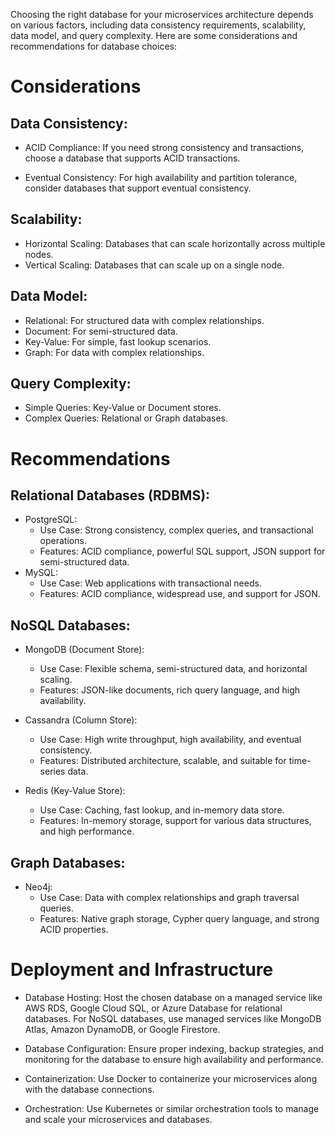 Choosing the right database for your microservices architecture depends on various factors, including data consistency requirements, scalability, data model, and query complexity. Here are some considerations and recommendations for database choices:

# Considerations
## Data Consistency:

  - ACID Compliance: If you need strong consistency and transactions, choose a database that supports ACID transactions.

  - Eventual Consistency: For high availability and partition tolerance, consider databases that support eventual consistency.

## Scalability:

  - Horizontal Scaling: Databases that can scale horizontally across multiple nodes.
  - Vertical Scaling: Databases that can scale up on a single node.


## Data Model:

  - Relational: For structured data with complex relationships.
  - Document: For semi-structured data.
  - Key-Value: For simple, fast lookup scenarios.
  - Graph: For data with complex relationships.

## Query Complexity:

  - Simple Queries: Key-Value or Document stores.
  - Complex Queries: Relational or Graph databases.

# Recommendations

## Relational Databases (RDBMS):

  - PostgreSQL:
    - Use Case: Strong consistency, complex queries, and transactional operations.
    - Features: ACID compliance, powerful SQL support, JSON support for semi-structured data.
  - MySQL:
    - Use Case: Web applications with transactional needs.
    - Features: ACID compliance, widespread use, and support for JSON.

## NoSQL Databases:

  - MongoDB (Document Store):
    - Use Case: Flexible schema, semi-structured data, and horizontal scaling.
    - Features: JSON-like documents, rich query language, and high availability.

  - Cassandra (Column Store):
    - Use Case: High write throughput, high availability, and eventual consistency.
    - Features: Distributed architecture, scalable, and suitable for time-series data.

  - Redis (Key-Value Store):
    - Use Case: Caching, fast lookup, and in-memory data store.
    - Features: In-memory storage, support for various data structures, and high performance.

## Graph Databases:

  - Neo4j:
    - Use Case: Data with complex relationships and graph traversal queries.
    - Features: Native graph storage, Cypher query language, and strong ACID properties.

# Deployment and Infrastructure

  - Database Hosting: Host the chosen database on a managed service like AWS RDS, Google Cloud SQL, or Azure Database for relational databases. For NoSQL databases, use managed services like MongoDB Atlas, Amazon DynamoDB, or Google Firestore.

  - Database Configuration: Ensure proper indexing, backup strategies, and monitoring for the database to ensure high availability and performance.

  - Containerization: Use Docker to containerize your microservices along with the database connections.

  - Orchestration: Use Kubernetes or similar orchestration tools to manage and scale your microservices and databases.
